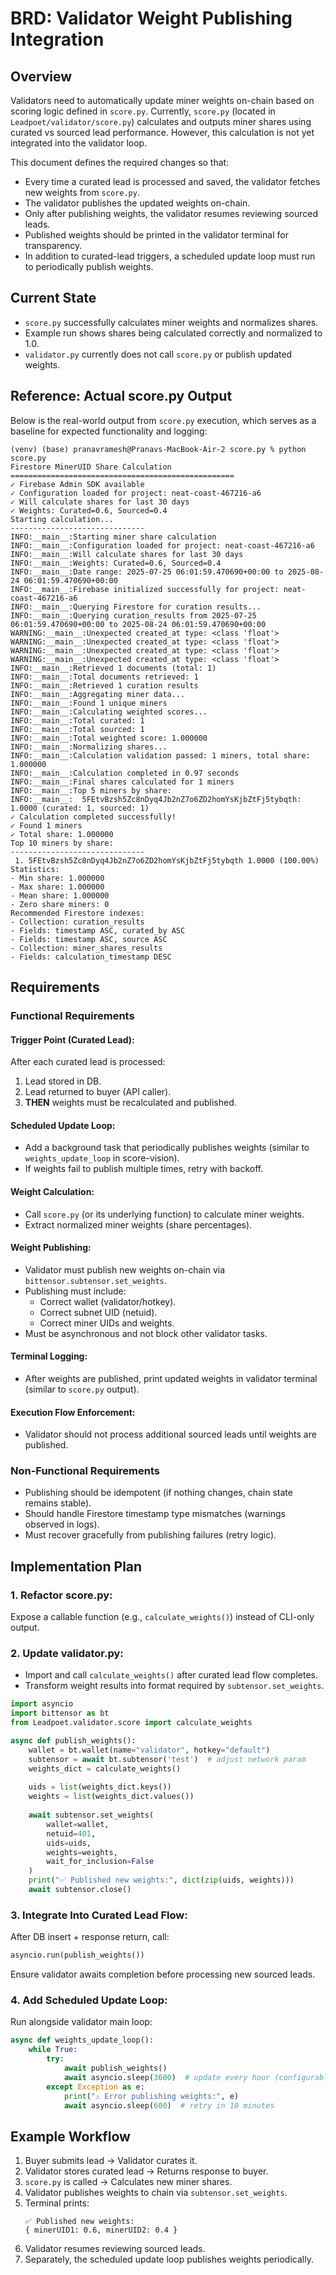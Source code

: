 # BRD: Validator Weight Publishing Integration

## Overview

Validators need to automatically update miner weights on-chain based on scoring logic defined in `score.py`. Currently, `score.py` (located in `Leadpoet/validator/score.py`) calculates and outputs miner shares using curated vs sourced lead performance. However, this calculation is not yet integrated into the validator loop.

This document defines the required changes so that:

- Every time a curated lead is processed and saved, the validator fetches new weights from `score.py`.
- The validator publishes the updated weights on-chain.
- Only after publishing weights, the validator resumes reviewing sourced leads.
- Published weights should be printed in the validator terminal for transparency.
- In addition to curated-lead triggers, a scheduled update loop must run to periodically publish weights.

## Current State

- `score.py` successfully calculates miner weights and normalizes shares.
- Example run shows shares being calculated correctly and normalized to 1.0.
- `validator.py` currently does not call `score.py` or publish updated weights.

## Reference: Actual score.py Output

Below is the real-world output from `score.py` execution, which serves as a baseline for expected functionality and logging:

```
(venv) (base) pranavramesh@Pranavs-MacBook-Air-2 score.py % python score.py
Firestore MinerUID Share Calculation
==================================================
✓ Firebase Admin SDK available
✓ Configuration loaded for project: neat-coast-467216-a6
✓ Will calculate shares for last 30 days
✓ Weights: Curated=0.6, Sourced=0.4
Starting calculation...
------------------------------
INFO:__main__:Starting miner share calculation
INFO:__main__:Configuration loaded for project: neat-coast-467216-a6
INFO:__main__:Will calculate shares for last 30 days
INFO:__main__:Weights: Curated=0.6, Sourced=0.4
INFO:__main__:Date range: 2025-07-25 06:01:59.470690+00:00 to 2025-08-24 06:01:59.470690+00:00
INFO:__main__:Firebase initialized successfully for project: neat-coast-467216-a6
INFO:__main__:Querying Firestore for curation results...
INFO:__main__:Querying curation_results from 2025-07-25 06:01:59.470690+00:00 to 2025-08-24 06:01:59.470690+00:00
WARNING:__main__:Unexpected created_at type: <class 'float'>
WARNING:__main__:Unexpected created_at type: <class 'float'>
WARNING:__main__:Unexpected created_at type: <class 'float'>
WARNING:__main__:Unexpected created_at type: <class 'float'>
INFO:__main__:Retrieved 1 documents (total: 1)
INFO:__main__:Total documents retrieved: 1
INFO:__main__:Retrieved 1 curation results
INFO:__main__:Aggregating miner data...
INFO:__main__:Found 1 unique miners
INFO:__main__:Calculating weighted scores...
INFO:__main__:Total curated: 1
INFO:__main__:Total sourced: 1
INFO:__main__:Total weighted score: 1.000000
INFO:__main__:Normalizing shares...
INFO:__main__:Calculation validation passed: 1 miners, total share: 1.000000
INFO:__main__:Calculation completed in 0.97 seconds
INFO:__main__:Final shares calculated for 1 miners
INFO:__main__:Top 5 miners by share:
INFO:__main__:  5FEtvBzsh5Zc8nDyq4Jb2nZ7o6ZD2homYsKjbZtFj5tybqth: 1.0000 (curated: 1, sourced: 1)
✓ Calculation completed successfully!
✓ Found 1 miners
✓ Total share: 1.000000
Top 10 miners by share:
------------------------------
 1. 5FEtvBzsh5Zc8nDyq4Jb2nZ7o6ZD2homYsKjbZtFj5tybqth 1.0000 (100.00%)
Statistics:
- Min share: 1.000000
- Max share: 1.000000
- Mean share: 1.000000
- Zero share miners: 0
Recommended Firestore indexes:
- Collection: curation_results
- Fields: timestamp ASC, curated_by ASC
- Fields: timestamp ASC, source ASC
- Collection: miner_shares_results
- Fields: calculation_timestamp DESC
```

## Requirements

### Functional Requirements

#### Trigger Point (Curated Lead):

After each curated lead is processed:
1. Lead stored in DB.
2. Lead returned to buyer (API caller).
3. **THEN** weights must be recalculated and published.

#### Scheduled Update Loop:

- Add a background task that periodically publishes weights (similar to `weights_update_loop` in score-vision).
- If weights fail to publish multiple times, retry with backoff.

#### Weight Calculation:

- Call `score.py` (or its underlying function) to calculate miner weights.
- Extract normalized miner weights (share percentages).

#### Weight Publishing:

- Validator must publish new weights on-chain via `bittensor.subtensor.set_weights`.
- Publishing must include:
  - Correct wallet (validator/hotkey).
  - Correct subnet UID (netuid).
  - Correct miner UIDs and weights.
- Must be asynchronous and not block other validator tasks.

#### Terminal Logging:

- After weights are published, print updated weights in validator terminal (similar to `score.py` output).

#### Execution Flow Enforcement:

- Validator should not process additional sourced leads until weights are published.

### Non-Functional Requirements

- Publishing should be idempotent (if nothing changes, chain state remains stable).
- Should handle Firestore timestamp type mismatches (warnings observed in logs).
- Must recover gracefully from publishing failures (retry logic).

## Implementation Plan

### 1. Refactor score.py:

Expose a callable function (e.g., `calculate_weights()`) instead of CLI-only output.

### 2. Update validator.py:

- Import and call `calculate_weights()` after curated lead flow completes.
- Transform weight results into format required by `subtensor.set_weights`.

```python
import asyncio
import bittensor as bt
from Leadpoet.validator.score import calculate_weights

async def publish_weights():
    wallet = bt.wallet(name="validator", hotkey="default")
    subtensor = await bt.subtensor('test')  # adjust network param
    weights_dict = calculate_weights()
    
    uids = list(weights_dict.keys())
    weights = list(weights_dict.values())
    
    await subtensor.set_weights(
        wallet=wallet,
        netuid=401,
        uids=uids,
        weights=weights,
        wait_for_inclusion=False
    )
    print("✅ Published new weights:", dict(zip(uids, weights)))
    await subtensor.close()
```

### 3. Integrate Into Curated Lead Flow:

After DB insert + response return, call:

```python
asyncio.run(publish_weights())
```

Ensure validator awaits completion before processing new sourced leads.

### 4. Add Scheduled Update Loop:

Run alongside validator main loop:

```python
async def weights_update_loop():
    while True:
        try:
            await publish_weights()
            await asyncio.sleep(3600)  # update every hour (configurable)
        except Exception as e:
            print("⚠️ Error publishing weights:", e)
            await asyncio.sleep(600)  # retry in 10 minutes
```

## Example Workflow

1. Buyer submits lead → Validator curates it.
2. Validator stores curated lead → Returns response to buyer.
3. `score.py` is called → Calculates new miner shares.
4. Validator publishes weights to chain via `subtensor.set_weights`.
5. Terminal prints:
   ```
   ✅ Published new weights:
   { minerUID1: 0.6, minerUID2: 0.4 }
   ```
6. Validator resumes reviewing sourced leads.
7. Separately, the scheduled update loop publishes weights periodically.